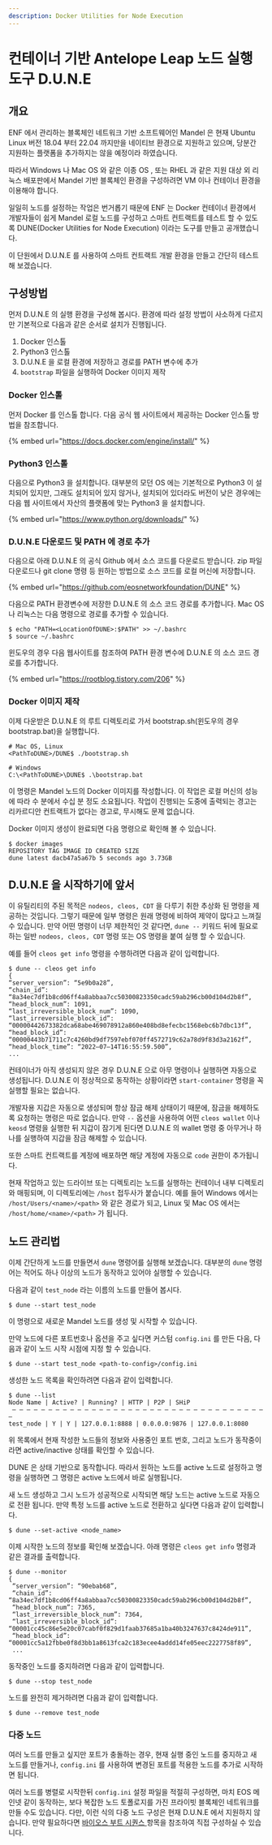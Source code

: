 ```yaml
---
description: Docker Utilities for Node Execution
---
```


# 컨테이너 기반 Antelope Leap 노드 실행 도구 D.U.N.E

## 개요

ENF 에서 관리하는 블록체인 네트워크 기반 소프트웨어인 Mandel 은 현재 Ubuntu Linux 버전 18.04 부터 22.04 까지만을 네이티브 환경으로 지원하고 있으며, 당분간 지원하는 플랫폼을 추가하지는 않을 예정이라 하였습니다.

따라서 Windows 나 Mac OS 와 같은 이종 OS , 또는 RHEL 과 같은 지원 대상 외 리눅스 배포판에서 Mandel 기반 블록체인 환경을 구성하려면 VM 이나 컨테이너 환경을 이용해야 합니다.

일일히 노드를 설정하는 작업은 번거롭기 때문에 ENF 는 Docker 컨테이너 환경에서 개발자들이 쉽게 Mandel 로컬 노드를 구성하고 스마트 컨트랙트를 테스트 할 수 있도록 DUNE(Docker Utilities for Node Execution) 이라는 도구를 만들고 공개했습니다.

이 단원에서 D.U.N.E 를 사용하여 스마트 컨트랙트 개발 환경을 만들고 간단히 테스트 해 보겠습니다.

## 구성방법

먼저 D.U.N.E 의 실행 환경을 구성해 봅시다. 환경에 따라 설정 방법이 사소하게 다르지만 기본적으로 다음과 같은 순서로 설치가 진행됩니다.

1. Docker 인스톨
2. Python3 인스톨
3. D.U.N.E 을 로컬 환경에 저장하고 경로를 PATH 변수에 추가
4. `bootstrap` 파일을 실행하여 Docker 이미지 제작

### Docker 인스톨

먼저 Docker 를 인스톨 합니다. 다음 공식 웹 사이트에서 제공하는 Docker 인스톨 방법을 참조합니다.

{% embed url="https://docs.docker.com/engine/install/" %}

### Python3 인스톨

다음으로 Python3 을 설치합니다. 대부분의 모던 OS 에는 기본적으로 Python3 이 설치되어 있지만, 그래도 설치되어 있지 않거나, 설치되어 있더라도 버전이 낮은 경우에는 다음 웹 사이트에서 자산의 플랫폼에 맞는 Python3 을 설치합니다.

{% embed url="https://www.python.org/downloads/" %}

### D.U.N.E 다운로드 및 PATH 에 경로 추가

다음으로 아래 D.U.N.E 의 공식 Github 에서 소스 코드를 다운로드 받습니다. zip 파일 다운로드나 git clone 명령 등 원하는 방법으로 소스 코드를 로컬 머신에 저장합니다.

{% embed url="https://github.com/eosnetworkfoundation/DUNE" %}

다음으로 PATH 환경변수에 저장한 D.U.N.E 의 소스 코드 경로를 추가합니다. Mac OS 나 리눅스는 다음 명령으로 경로를 추가할 수 있습니다.

```
$ echo "PATH=<LocationOfDUNE>:$PATH" >> ~/.bashrc
$ source ~/.bashrc
```

윈도우의 경우 다음 웹사이트를 참조하여 PATH 환경 변수에 D.U.N.E 의 소스 코드 경로를 추가합니다.&#x20;

{% embed url="https://rootblog.tistory.com/206" %}

### Docker 이미지 제작

이제 다운받은 D.U.N.E 의 루트 디렉토리로 가서 bootstrap.sh(윈도우의 경우 bootstrap.bat)을 실행합니다.

```
# Mac OS, Linux
<PathToDUNE>/DUNE$ ./bootstrap.sh

# Windows
C:\<PathToDUNE>\DUNE$ .\bootstrap.bat
```

이 명령은 Mandel 노드의 Docker 이미지를 작성합니다. 이 작업은 로컬 머신의 성능에 따라 수 분에서 수십 분 정도 소요됩니다. 작업이 진행되는 도중에 출력되는 경고는 리카르디안 컨트랙트가 없다는 경고로, 무시해도 문제 없습니다.

Docker 이미지 생성이 완료되면 다음 명령으로 확인해 볼 수 있습니다.

```
$ docker images
REPOSITORY TAG IMAGE ID CREATED SIZE
dune latest dacb47a5a67b 5 seconds ago 3.73GB
```

## D.U.N.E 을 시작하기에 앞서

이 유틸리티의 주된 목적은 `nodeos, cleos, CDT` 을 다루기 취한 추상화 된 명령을 제공하는 것입니다. 그렇기 때문에 일부 명령은 원래 명령에 비하여 제약이 많다고 느껴질 수 있습니다. 만약 어떤 명령이 너무 제한적인 것 같다면, `dune --` 키워드 뒤에 필요로 하는 일반 `nodeos, cleos, CDT` 명령 또는 OS 명령을 붙여 실행 할 수 있습니다.

예를 들어 `cleos get info` 명령을 수행하려면 다음과 같이 입력합니다.

```
$ dune -- cleos get info
{
“server_version”: “5e9b0a28”,
“chain_id”: “8a34ec7df1b8cd06ff4a8abbaa7cc50300823350cadc59ab296cb00d104d2b8f”,
“head_block_num”: 1091,
“last_irreversible_block_num”: 1090,
“last_irreversible_block_id”: “00000442673382dca68abe469078912a860e408bd8efecbc1568ebc6b7dbc13f”,
“head_block_id”: “00000443b71711c7c4260bd9df7597ebf070ff4572719c62a78d9f83d3a2162f”,
“head_block_time”: “2022–07–14T16:55:59.500”,
...
```

컨테이너가 아직 생성되지 않은 경우 D.U.N.E 으로 아무 명령이나 실행하면 자동으로 생성됩니다. D.U.N.E 이 정상적으로 동작하는 상황이라면 `start-container` 명령을 꼭 실행할 필요는 없습니다.

개발자용 지갑은 자동으로 생성되며 항상 잠금 해제 상태이기 때문에, 잠금을 해제하도록 요청하는 명령은 따로 없습니다. 만약 `--` 옵션을 사용하여 어떤 `cleos wallet` 이나 `keosd` 명령을 실행한 뒤 지갑이 잠기게 된다면 D.U.N.E 의 wallet 명령 중 아무거나 하나를 실행하여 지갑을 잠금 해제할 수 있습니다.

또한 스마트 컨트랙트를 계정에 배포하면 해당 계정에 자동으로 `code` 권한이 추가됩니다.

현재 작업하고 있는 드라이브 또는 디렉토리는 노드를 실행하는 컨테이너 내부 디렉토리와 매핑되며, 이 디렉토리에는 `/host` 접두사가 붙습니다. 예를 들어 Windows 에서는 `/host/Users/<name>/<path>` 와 같은 경로가 되고, Linux 및 Mac OS 에서는 `/host/home/<name>/<path>` 가 됩니다.

## 노드 관리법

이제 간단하게 노드를 만들면서 `dune` 명령어를 실행해 보겠습니다. 대부분의 `dune` 명령어는 적어도 하나 이상의 노드가 동작하고 있어야 실행할 수 있습니다.

다음과 같이 `test_node` 라는 이름의 노드를 만들어 봅시다.

```
$ dune --start test_node
```

이 명령으로 새로운 Mandel 노드를 생성 및 시작할 수 있습니다.

만약 노드에 다른 포트번호나 옵션을 주고 싶다면 커스텀 `config.ini` 를 만든 다음, 다음과 같이 노드 시작 시점에 지정 할 수 있습니다.

```
$ dune --start test_node <path-to-config>/config.ini
```

생성한 노드 목록을 확인하려면 다음과 같이 입력합니다.

```
$ dune --list
Node Name | Active? | Running? | HTTP | P2P | SHiP
 — — — — — — — — — — — — — — — — — — — — — — — — — — — — — — — — — — — — 
test_node | Y | Y | 127.0.0.1:8888 | 0.0.0.0:9876 | 127.0.0.1:8080
```

위 목록에서 현재 작성한 노드들의 정보와 사용중인 포트 번호, 그리고 노드가 동작중이라면 active/inactive 상태를 확인할 수 있습니다.

DUNE 은 상태 기반으로 동작합니다. 따라서 원하는 노드를 active 노드로 설정하고 명령을 실행하면 그 명령은 active 노드에서 바로 실행됩니다.

새 노드 생성하고 그시 노드가 성공적으로 시작되면 해당 노드는 active 노드로 자동으로 전환 됩니다. 만약 특정 노드를 active 노드로 전환하고 싶다면 다음과 같이 입력합니다.&#x20;

```
$ dune --set-active <node_name>
```

이제 시작한 노드의 정보를 확인해 보겠습니다. 아래 명령은 `cleos get info` 명령과 같은 결과를 출력합니다.

```
$ dune --monitor
{
 “server_version”: “90ebab68”,
 “chain_id”: “8a34ec7df1b8cd06ff4a8abbaa7cc50300823350cadc59ab296cb00d104d2b8f”,
 “head_block_num”: 7365,
 “last_irreversible_block_num”: 7364,
 “last_irreversible_block_id”: “00001cc45c86e5e20c07cabf0f829d1faab37685a1ba40b3247637c8424de911”,
 “head_block_id”: “00001cc5a12fbbe0f8d3bb1a8613fca2c183ecee4addd14fe05eec2227758f89”,
 ...
```

동작중인 노드를 중지하려면 다음과 같이 입력합니다.

```
$ dune --stop test_node
```

노드를 완전히 제거하려면 다음과 같이 입력합니다.

```
$ dune --remove test_node
```

### 다중 노드 <a href="#732b" id="732b"></a>

여러 노드를 만들고 싶지만 포트가 충돌하는 경우, 현재 실행 중인 노드를 중지하고 새 노드를 만들거나, `config.ini` 를 사용하여 변경된 포트를 적용한 노드를 추가로 시작하면 됩니다.

여러 노드를 병렬로 시작한뒤 `config.ini` 설정 파일을 적절히 구성하면, 마치 EOS 메인넷 같이 동작하는, 보다 복잡한 노드 토폴로지를 가진 프라이빗 블록체인 네트워크를 만들 수도 있습니다. 다만, 이런 식의 다중 노드 구성은 현재 D.U.N.E 에서 지원하지 않습니다. 만약 필요하다면 [바이오스 부트 시퀀스 ](../antelope-leap-advanced/bios-boot-sequence.md)항목을 참조하여 직접 구성하실 수 있습니다.
